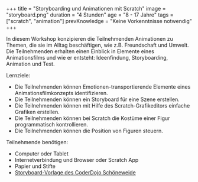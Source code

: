 +++
title = "Storyboarding und Animationen mit Scratch"
image = "storyboard.png"
duration = "4 Stunden"
age = "8 - 17 Jahre"
tags = ["scratch", "animation"]
prevKnowledge = "Keine Vorkenntnisse notwendig"
+++

In diesem Workshop konzipieren die Teilnehmenden Animationen zu Themen, die sie im Alltag 
beschäftigen, wie z.B. Freundschaft und Umwelt. Die Teilnehmenden erhalten einen Einblick in 
Elemente eines Animationsfilms und wie er entsteht: Ideenfindung, Storyboarding, Animation und Test.

Lernziele:
* Die Teilnehmenden können Emotionen-transportierende Elemente eines Animationsfilmkonzepts identifizieren.
* Die Teilnehmenden können ein Storyboard für eine Szene erstellen.
* Die Teilnehmenden können mit Hilfe des Scratch-Grafikeditors einfache Grafiken erstellen.
* Die Teilnehmenden können bei Scratch die Kostüme einer Figur programmatisch kontrollieren.
* Die Teilnehmenden können die Position von Figuren steuern.

Teilnehmende benötigen:
* Computer oder Tablet
* Internetverbindung und Browser oder Scratch App
* Papier und Stifte
* [Storyboard-Vorlage des CoderDojo Schöneweide](coderdojo-schoeneweide.github.io/docs/storyboard-vorlage.jpg)
